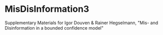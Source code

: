 # MisDisInformation3
Supplementary Materials for Igor Douven &amp; Rainer Hegselmann, "Mis- and Disinformation in a bounded confidence model"
